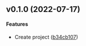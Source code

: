 <a name="v0.1.0"></a>
## v0.1.0 (2022-07-17)




#### Features

* Create project ([b34cb107](b34cb107))
